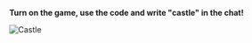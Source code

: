 **Turn on the game, use the code and write "castle" in the chat!**


![Castle](https://user-images.githubusercontent.com/58290056/174666654-b57e8fe4-18af-4422-81ed-7028428b929a.jpg)
